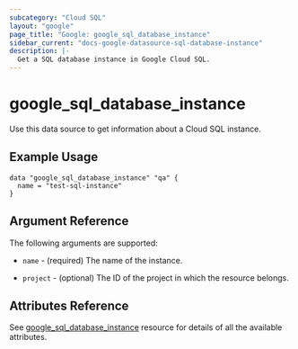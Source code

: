 ```yaml
---
subcategory: "Cloud SQL"
layout: "google"
page_title: "Google: google_sql_database_instance"
sidebar_current: "docs-google-datasource-sql-database-instance"
description: |-
  Get a SQL database instance in Google Cloud SQL.
---
```


# google\_sql\_database\_instance

Use this data source to get information about a Cloud SQL instance.

## Example Usage


```hcl
data "google_sql_database_instance" "qa" {
  name = "test-sql-instance"
}
```

## Argument Reference

The following arguments are supported:

* `name` - (required) The name of the instance.

* `project` - (optional) The ID of the project in which the resource belongs.

## Attributes Reference
See [google_sql_database_instance](https://registry.terraform.io/providers/hashicorp/google/latest/docs/resources/sql_database_instance) resource for details of all the available attributes.
